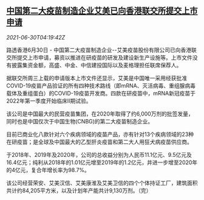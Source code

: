 <!--1625027462000-->
[中国第二大疫苗制造企业艾美已向香港联交所提交上市申请](https://cn.reuters.com/article/china-aimbio-ipo-filings-0630-idCNKCS2E60CD)
------

<div><i>2021-06-30T04:19:42Z</i></div><p>路透香港6月30日 - 中国第二大疫苗制造企业--艾美疫苗股份有限公司已向香港联交所提交上市申请，募资以推进在研疫苗的研发及建设新生产设施等。上市文件没有披露集资金额，高盛、中金、中信建投国际以及麦格理担任联席保荐人。</p><p>据联交所周三上载的申请版本上市文件还显示，艾美是中国唯一采用经获批准COVID-19疫苗产品验证的所有四种技术路线（即mRNA、灭活病毒、重组腺病毒载体及重组蛋白）的COVID-19疫苗开发商。四款在研疫苗中，mRNA新冠疫苗于2022年第一季度开始临床II期试验。</p><p>该公司是中国最大的民营疫苗集团，在2020年取得了约6,000万剂的批签发量，同时也是中国仅次于中国生物(CNBG)的第二大疫苗制造企业。</p><p>目前已商业化八款针对六个疾病领域的疫苗产品，亦有针对13个疾病领域的23种在研疫苗；是全球及中国最大的乙型肝炎疫苗和第二大人用狂犬病疫苗供应商。</p><p>于2018年、2019年及2020年，公司的总收益分别为人民币11.1亿元、9.5亿元及16.4亿元；纯利从2018年的1.01亿元增至2019年的1.2亿元，并进一步增至2020年的4亿元，复合年增长率为98.7%。</p><p>该公司经营荣安、艾美汉信、艾美康淮及艾美卫信的四个个体持证工厂，建筑面积共计约84,205平方米，以及计划年产能共计9,130万剂。（完）</p>
